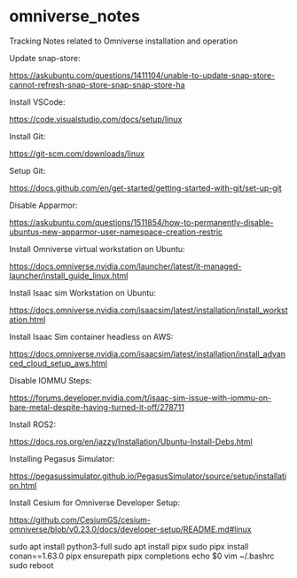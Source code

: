 # omniverse_notes
Tracking Notes related to Omniverse installation and operation

Update snap-store:

https://askubuntu.com/questions/1411104/unable-to-update-snap-store-cannot-refresh-snap-store-snap-snap-store-ha

Install VSCode:

https://code.visualstudio.com/docs/setup/linux

Install Git:

https://git-scm.com/downloads/linux

Setup Git:

https://docs.github.com/en/get-started/getting-started-with-git/set-up-git

Disable Apparmor:

https://askubuntu.com/questions/1511854/how-to-permanently-disable-ubuntus-new-apparmor-user-namespace-creation-restric

Install Omniverse virtual workstation on Ubuntu:

https://docs.omniverse.nvidia.com/launcher/latest/it-managed-launcher/install_guide_linux.html

Install Isaac sim Workstation on Ubuntu:

https://docs.omniverse.nvidia.com/isaacsim/latest/installation/install_workstation.html

Install Isaac Sim container headless on AWS:

https://docs.omniverse.nvidia.com/isaacsim/latest/installation/install_advanced_cloud_setup_aws.html

Disable IOMMU Steps:

https://forums.developer.nvidia.com/t/isaac-sim-issue-with-iommu-on-bare-metal-despite-having-turned-it-off/278711

Install ROS2:

https://docs.ros.org/en/jazzy/Installation/Ubuntu-Install-Debs.html

Installing Pegasus Simulator:

https://pegasussimulator.github.io/PegasusSimulator/source/setup/installation.html

Install Cesium for Omniverse Developer Setup:

https://github.com/CesiumGS/cesium-omniverse/blob/v0.23.0/docs/developer-setup/README.md#linux

sudo apt install python3-full
sudo apt install pipx
sudo pipx install conan==1.63.0
pipx ensurepath
pipx completions
echo $0
vim ~/.bashrc
sudo reboot